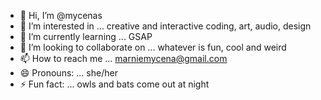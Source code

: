 - 👋 Hi, I’m @mycenas
- 👀 I’m interested in ... creative and interactive coding, art, audio, design
- 🌱 I’m currently learning ... GSAP
- 💞️ I’m looking to collaborate on ... whatever is fun, cool and weird
- 📫 How to reach me ... marniemycena@gmail.com   
- 😄 Pronouns: ... she/her
- ⚡ Fun fact: ... owls and bats come out at night
